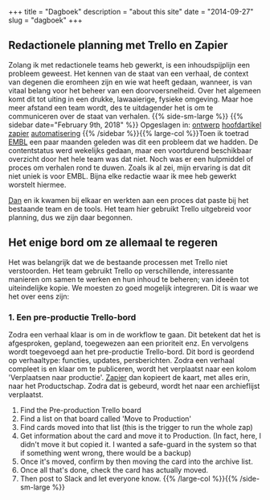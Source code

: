 +++
title = "Dagboek"
description = "about this site"
date = "2014-09-27"
slug = "dagboek"
+++

## Redactionele planning met Trello en Zapier


Zolang ik met redactionele teams heb gewerkt, is een inhoudspijplijn een probleem geweest. Het kennen van de staat van een verhaal, de context van degenen die eromheen zijn en wie wat heeft gedaan, wanneer, is van vitaal belang voor het beheer van een doorvoersnelheid. Over het algemeen komt dit tot uiting in een drukke, lawaaierige, fysieke omgeving. Maar hoe meer afstand een team wordt, des te uitdagender het is om te communiceren over de staat van verhalen.
{{% side-sm-large   %}} 
{{% sidebar date="February 9th, 2018" %}} Opgeslagen in: [ontwerp](ontwerp)  [hoofdartikel](hoofdartikel) [zapier](zapier) [automatisering](automatisering)
{{% /sidebar %}}{{% large-col %}}Toen ik toetrad [EMBL](www.embl.org)  een paar maanden geleden was dit een probleem dat we hadden. De contentstatus werd wekelijks gedaan, maar een voortdurend beschikbaar overzicht door het hele team was dat niet. Noch was er een hulpmiddel of proces om verhalen rond te duwen. Zoals ik al zei, mijn ervaring is dat dit niet uniek is voor EMBL. Bijna elke redactie waar ik mee heb gewerkt worstelt hiermee.

[Dan](https://twitter.com/thenoyes) en ik kwamen bij elkaar en werkten aan een proces dat paste bij het bestaande team en de tools. Het team hier gebruikt Trello uitgebreid voor planning, dus we zijn daar begonnen.

##  Het enige bord om ze allemaal te regeren
Het was belangrijk dat we de bestaande processen met Trello niet verstoorden. Het team gebruikt Trello op verschillende, interessante manieren om samen te werken en hun inhoud te beheren; van ideeën tot uiteindelijke kopie. We moesten zo goed mogelijk integreren. Dit is waar we het over eens zijn:
### 1. Een pre-productie Trello-bord
Zodra een verhaal klaar is om in de workflow te gaan. Dit betekent dat het is afgesproken, gepland, toegewezen aan een prioriteit enz. En vervolgens wordt toegevoegd aan het pre-productie Trello-bord. Dit bord is geordend op verhaaltype: functies, updates, persberichten. Zodra een verhaal compleet is en klaar om te publiceren, wordt het verplaatst naar een kolom 'Verplaatsen naar productie'. <a href="www.Zapier.com">Zapier</a> dan kopieert de kaart, met alles erin, naar het Productschap. Zodra dat is gebeurd, wordt het naar een archieflijst verplaatst.
    
  1.  Find the Pre-production Trello board
  2.  Find a list on that board called 'Move to Production'
  3.  Find cards moved into that list (this is the trigger to run the whole zap)
  4.  Get information about the card and move it to Production. (In fact, here, I didn't move it but copied it. I wanted a safe-guard in the system so that if something went wrong, there would be a backup)
  5.  Once it's moved, confirm by then moving the card into the archive list.
  6.  Once all that's done, check the card has actually moved.
  7.  Then post to Slack and let everyone know.
{{% /large-col %}}{{% /side-sm-large %}}